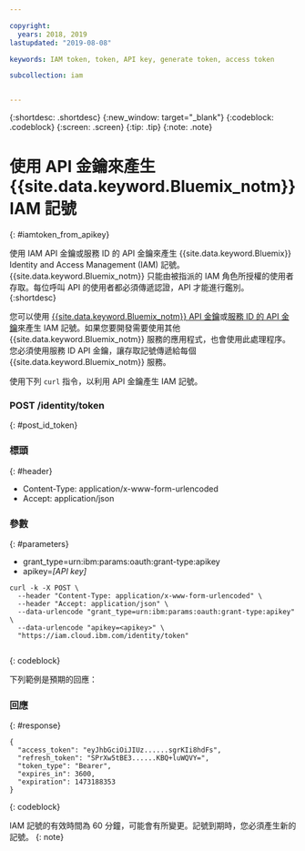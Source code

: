 ```yaml
---

copyright:
  years: 2018, 2019
lastupdated: "2019-08-08"

keywords: IAM token, token, API key, generate token, access token

subcollection: iam


---
```



{:shortdesc: .shortdesc}
{:new_window: target="_blank"}
{:codeblock: .codeblock}
{:screen: .screen}
{:tip: .tip}
{:note: .note}

# 使用 API 金鑰來產生 {{site.data.keyword.Bluemix_notm}} IAM 記號
{: #iamtoken_from_apikey}

使用 IAM API 金鑰或服務 ID 的 API 金鑰來產生 {{site.data.keyword.Bluemix}} Identity and Access Management (IAM) 記號。{{site.data.keyword.Bluemix_notm}} 只能由被指派的 IAM 角色所授權的使用者存取。每位呼叫 API 的使用者都必須傳遞認證，API 才能進行鑑別。
{:shortdesc}

您可以使用 [{{site.data.keyword.Bluemix_notm}} API 金鑰](/docs/iam?topic=iam-userapikey#userapikey)或[服務 ID 的 API 金鑰](/docs/iam?topic=iam-serviceidapikeys#serviceidapikeys)來產生 IAM 記號。如果您要開發需要使用其他 {{site.data.keyword.Bluemix_notm}} 服務的應用程式，也會使用此處理程序。您必須使用服務 ID API 金鑰，讓存取記號傳遞給每個 {{site.data.keyword.Bluemix_notm}} 服務。



使用下列 `curl` 指令，以利用 API 金鑰產生 IAM 記號。

### POST /identity/token
{: #post_id_token}

### 標頭
{: #header}

  - Content-Type: application/x-www-form-urlencoded
  - Accept: application/json


### 參數
{: #parameters}

  - grant_type=urn:ibm:params:oauth:grant-type:apikey
  - apikey=*[API key]*

```
curl -k -X POST \
  --header "Content-Type: application/x-www-form-urlencoded" \
  --header "Accept: application/json" \
  --data-urlencode "grant_type=urn:ibm:params:oauth:grant-type:apikey" \
  --data-urlencode "apikey=<apikey>" \
  "https://iam.cloud.ibm.com/identity/token"


```
{: codeblock}

下列範例是預期的回應：

### 回應
{: #response}

```
{
  "access_token": "eyJhbGciOiJIUz......sgrKIi8hdFs",
  "refresh_token": "SPrXw5tBE3......KBQ+luWQVY=",
  "token_type": "Bearer",
  "expires_in": 3600,
  "expiration": 1473188353
}
```
{: codeblock}

IAM 記號的有效時間為 60 分鐘，可能會有所變更。記號到期時，您必須產生新的記號。
{: note}
